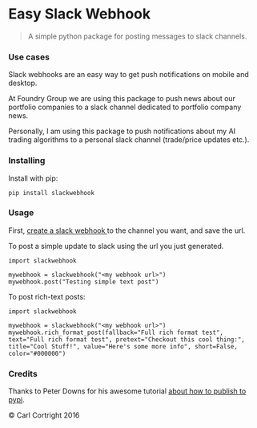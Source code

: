 # Easy Slack Webhook

> A simple python package for posting messages to slack channels.

### Use cases

Slack webhooks are an easy way to get push notifications on mobile and desktop.

At Foundry Group we are using this package to push news about our portfolio companies to a slack channel dedicated to portfolio company news.

Personally, I am using this package to push notifications about my AI trading algorithms to a personal slack channel (trade/price updates etc.).

### Installing

Install with pip:

`pip install slackwebhook`

### Usage

First, [create a slack webhook ](https://my.slack.com/services/new/incoming-webhook/) to the channel you want, and save the url.

To post a simple update to slack using the url you just generated.

```
import slackwebhook

mywebhook = slackwebhook("<my webhook url>")
mywebhook.post("Testing simple text post")

```

To post rich-text posts:

```
import slackwebhook

mywebhook = slackwebhook("<my webhook url>")
mywebhook.rich_format_post(fallback="Full rich format test", text="Full rich format test", pretext="Checkout this cool thing:", title="Cool Stuff!", value="Here's some more info", short=False, color="#000000")
```


### Credits

Thanks to Peter Downs for his awesome tutorial [about how to publish to pypi](http://peterdowns.com/posts/first-time-with-pypi.html).

&copy; Carl Cortright 2016

